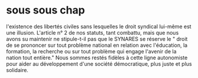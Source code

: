 # sous sous chap

l'existence des libertés civiles sans lesquelles le droit syndical lui-même est une illusion. L'article n° 2 de nos statuts, tant combattu, mais que nous avons su maintenir ne stipule-t-il pas que le SYNARES se réserve le " droit de se prononcer sur tout problème national en relation avec l'éducation, la formation, la recherche ou sur tout problème qui engage l'avenir de la nation tout entière." Nous sommes restés fidèles à cette ligne autonomiste pour aider au développement d'une société démocratique, plus juste et plus solidaire.

